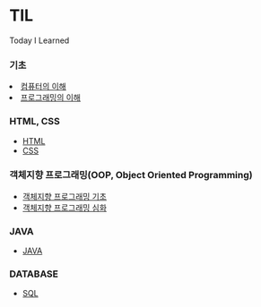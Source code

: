# TIL
Today I Learned
### 기초
<li>
<a href="https://github.com/Luxahn/TIL/blob/main/Section%201/%EC%BB%B4%ED%93%A8%ED%84%B0%EC%99%80%20%ED%94%84%EB%A1%9C%EA%B7%B8%EB%9E%98%EB%B0%8D%EC%9D%98%20%EC%9D%B4%ED%95%B4/%EC%BB%B4%ED%93%A8%ED%84%B0%EC%9D%98%20%EC%9D%B4%ED%95%B4.md">컴퓨터의 이해</a>
  <li>
  <a href="https://github.com/Luxahn/TIL/blob/main/Section%201/%EC%BB%B4%ED%93%A8%ED%84%B0%EC%99%80%20%ED%94%84%EB%A1%9C%EA%B7%B8%EB%9E%98%EB%B0%8D%EC%9D%98%20%EC%9D%B4%ED%95%B4/%ED%94%84%EB%A1%9C%EA%B7%B8%EB%9E%98%EB%B0%8D%EC%9D%98%20%EC%9D%B4%ED%95%B4.md">프로그래밍의 이해</a>
    </li>
</li>

### HTML, CSS
- [HTML](https://github.com/Luxahn/TIL/blob/main/Section%201/HTML%2C%20CSS/HTML.md)
- [CSS](https://github.com/Luxahn/TIL/blob/main/Section%201/HTML%2C%20CSS/CSS.md)

### 객체지향 프로그래밍(OOP, Object Oriented Programming)
- [객체지향 프로그래밍 기초](https://github.com/Luxahn/TIL/tree/main/Section%201/%EA%B0%9D%EC%B2%B4%EC%A7%80%ED%96%A5%20%ED%94%84%EB%A1%9C%EA%B7%B8%EB%9E%98%EB%B0%8D(OOP%2C%20Object%20Oriented%20Programming))
- [객체지향 프로그래밍 심화](https://github.com/Luxahn/TIL/blob/main/Section%201/%EA%B0%9D%EC%B2%B4%EC%A7%80%ED%96%A5%20%ED%94%84%EB%A1%9C%EA%B7%B8%EB%9E%98%EB%B0%8D(OOP%2C%20Object%20Oriented%20Programming)/%EA%B0%9D%EC%B2%B4%EC%A7%80%ED%96%A5%20%ED%94%84%EB%A1%9C%EA%B7%B8%EB%9E%98%EB%B0%8D%20%EC%8B%AC%ED%99%94.md)


### JAVA
- [JAVA](https://github.com/Luxahn/TIL/tree/main/Section%201/JAVA)


### DATABASE
- [SQL](https://github.com/Luxahn/TIL/blob/main/DATABASE/SQL/SQL%EC%9D%B4%EB%9E%80.md)
